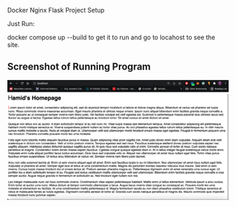Docker Nginx Flask Project Setup

Just Run:

docker compose up --build to get it to run and go to locahost to see the site.

## Screenshot of Running Program

![Running Program](screenshots/Hamid_Website.png)
